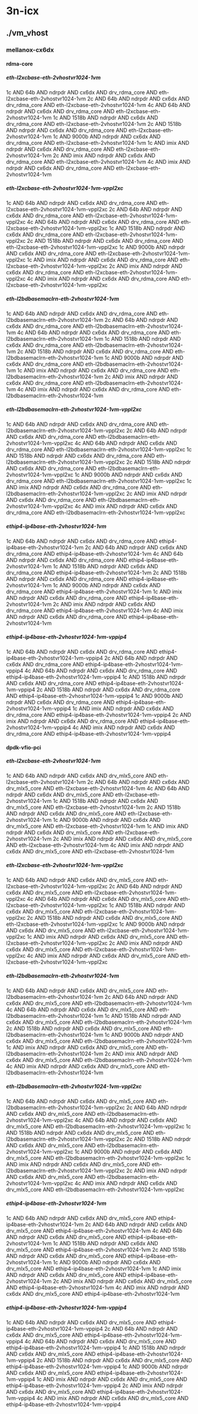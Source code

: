 # 3n-icx
## ./vm_vhost
### mellanox-cx6dx
#### rdma-core
##### eth-l2xcbase-eth-2vhostvr1024-1vm
1c AND 64b AND ndrpdr AND cx6dx AND drv_rdma_core AND eth-l2xcbase-eth-2vhostvr1024-1vm
2c AND 64b AND ndrpdr AND cx6dx AND drv_rdma_core AND eth-l2xcbase-eth-2vhostvr1024-1vm
4c AND 64b AND ndrpdr AND cx6dx AND drv_rdma_core AND eth-l2xcbase-eth-2vhostvr1024-1vm
1c AND 1518b AND ndrpdr AND cx6dx AND drv_rdma_core AND eth-l2xcbase-eth-2vhostvr1024-1vm
2c AND 1518b AND ndrpdr AND cx6dx AND drv_rdma_core AND eth-l2xcbase-eth-2vhostvr1024-1vm
1c AND 9000b AND ndrpdr AND cx6dx AND drv_rdma_core AND eth-l2xcbase-eth-2vhostvr1024-1vm
1c AND imix AND ndrpdr AND cx6dx AND drv_rdma_core AND eth-l2xcbase-eth-2vhostvr1024-1vm
2c AND imix AND ndrpdr AND cx6dx AND drv_rdma_core AND eth-l2xcbase-eth-2vhostvr1024-1vm
4c AND imix AND ndrpdr AND cx6dx AND drv_rdma_core AND eth-l2xcbase-eth-2vhostvr1024-1vm
##### eth-l2xcbase-eth-2vhostvr1024-1vm-vppl2xc
1c AND 64b AND ndrpdr AND cx6dx AND drv_rdma_core AND eth-l2xcbase-eth-2vhostvr1024-1vm-vppl2xc
2c AND 64b AND ndrpdr AND cx6dx AND drv_rdma_core AND eth-l2xcbase-eth-2vhostvr1024-1vm-vppl2xc
4c AND 64b AND ndrpdr AND cx6dx AND drv_rdma_core AND eth-l2xcbase-eth-2vhostvr1024-1vm-vppl2xc
1c AND 1518b AND ndrpdr AND cx6dx AND drv_rdma_core AND eth-l2xcbase-eth-2vhostvr1024-1vm-vppl2xc
2c AND 1518b AND ndrpdr AND cx6dx AND drv_rdma_core AND eth-l2xcbase-eth-2vhostvr1024-1vm-vppl2xc
1c AND 9000b AND ndrpdr AND cx6dx AND drv_rdma_core AND eth-l2xcbase-eth-2vhostvr1024-1vm-vppl2xc
1c AND imix AND ndrpdr AND cx6dx AND drv_rdma_core AND eth-l2xcbase-eth-2vhostvr1024-1vm-vppl2xc
2c AND imix AND ndrpdr AND cx6dx AND drv_rdma_core AND eth-l2xcbase-eth-2vhostvr1024-1vm-vppl2xc
4c AND imix AND ndrpdr AND cx6dx AND drv_rdma_core AND eth-l2xcbase-eth-2vhostvr1024-1vm-vppl2xc
##### eth-l2bdbasemaclrn-eth-2vhostvr1024-1vm
1c AND 64b AND ndrpdr AND cx6dx AND drv_rdma_core AND eth-l2bdbasemaclrn-eth-2vhostvr1024-1vm
2c AND 64b AND ndrpdr AND cx6dx AND drv_rdma_core AND eth-l2bdbasemaclrn-eth-2vhostvr1024-1vm
4c AND 64b AND ndrpdr AND cx6dx AND drv_rdma_core AND eth-l2bdbasemaclrn-eth-2vhostvr1024-1vm
1c AND 1518b AND ndrpdr AND cx6dx AND drv_rdma_core AND eth-l2bdbasemaclrn-eth-2vhostvr1024-1vm
2c AND 1518b AND ndrpdr AND cx6dx AND drv_rdma_core AND eth-l2bdbasemaclrn-eth-2vhostvr1024-1vm
1c AND 9000b AND ndrpdr AND cx6dx AND drv_rdma_core AND eth-l2bdbasemaclrn-eth-2vhostvr1024-1vm
1c AND imix AND ndrpdr AND cx6dx AND drv_rdma_core AND eth-l2bdbasemaclrn-eth-2vhostvr1024-1vm
2c AND imix AND ndrpdr AND cx6dx AND drv_rdma_core AND eth-l2bdbasemaclrn-eth-2vhostvr1024-1vm
4c AND imix AND ndrpdr AND cx6dx AND drv_rdma_core AND eth-l2bdbasemaclrn-eth-2vhostvr1024-1vm
##### eth-l2bdbasemaclrn-eth-2vhostvr1024-1vm-vppl2xc
1c AND 64b AND ndrpdr AND cx6dx AND drv_rdma_core AND eth-l2bdbasemaclrn-eth-2vhostvr1024-1vm-vppl2xc
2c AND 64b AND ndrpdr AND cx6dx AND drv_rdma_core AND eth-l2bdbasemaclrn-eth-2vhostvr1024-1vm-vppl2xc
4c AND 64b AND ndrpdr AND cx6dx AND drv_rdma_core AND eth-l2bdbasemaclrn-eth-2vhostvr1024-1vm-vppl2xc
1c AND 1518b AND ndrpdr AND cx6dx AND drv_rdma_core AND eth-l2bdbasemaclrn-eth-2vhostvr1024-1vm-vppl2xc
2c AND 1518b AND ndrpdr AND cx6dx AND drv_rdma_core AND eth-l2bdbasemaclrn-eth-2vhostvr1024-1vm-vppl2xc
1c AND 9000b AND ndrpdr AND cx6dx AND drv_rdma_core AND eth-l2bdbasemaclrn-eth-2vhostvr1024-1vm-vppl2xc
1c AND imix AND ndrpdr AND cx6dx AND drv_rdma_core AND eth-l2bdbasemaclrn-eth-2vhostvr1024-1vm-vppl2xc
2c AND imix AND ndrpdr AND cx6dx AND drv_rdma_core AND eth-l2bdbasemaclrn-eth-2vhostvr1024-1vm-vppl2xc
4c AND imix AND ndrpdr AND cx6dx AND drv_rdma_core AND eth-l2bdbasemaclrn-eth-2vhostvr1024-1vm-vppl2xc
##### ethip4-ip4base-eth-2vhostvr1024-1vm
1c AND 64b AND ndrpdr AND cx6dx AND drv_rdma_core AND ethip4-ip4base-eth-2vhostvr1024-1vm
2c AND 64b AND ndrpdr AND cx6dx AND drv_rdma_core AND ethip4-ip4base-eth-2vhostvr1024-1vm
4c AND 64b AND ndrpdr AND cx6dx AND drv_rdma_core AND ethip4-ip4base-eth-2vhostvr1024-1vm
1c AND 1518b AND ndrpdr AND cx6dx AND drv_rdma_core AND ethip4-ip4base-eth-2vhostvr1024-1vm
2c AND 1518b AND ndrpdr AND cx6dx AND drv_rdma_core AND ethip4-ip4base-eth-2vhostvr1024-1vm
1c AND 9000b AND ndrpdr AND cx6dx AND drv_rdma_core AND ethip4-ip4base-eth-2vhostvr1024-1vm
1c AND imix AND ndrpdr AND cx6dx AND drv_rdma_core AND ethip4-ip4base-eth-2vhostvr1024-1vm
2c AND imix AND ndrpdr AND cx6dx AND drv_rdma_core AND ethip4-ip4base-eth-2vhostvr1024-1vm
4c AND imix AND ndrpdr AND cx6dx AND drv_rdma_core AND ethip4-ip4base-eth-2vhostvr1024-1vm
##### ethip4-ip4base-eth-2vhostvr1024-1vm-vppip4
1c AND 64b AND ndrpdr AND cx6dx AND drv_rdma_core AND ethip4-ip4base-eth-2vhostvr1024-1vm-vppip4
2c AND 64b AND ndrpdr AND cx6dx AND drv_rdma_core AND ethip4-ip4base-eth-2vhostvr1024-1vm-vppip4
4c AND 64b AND ndrpdr AND cx6dx AND drv_rdma_core AND ethip4-ip4base-eth-2vhostvr1024-1vm-vppip4
1c AND 1518b AND ndrpdr AND cx6dx AND drv_rdma_core AND ethip4-ip4base-eth-2vhostvr1024-1vm-vppip4
2c AND 1518b AND ndrpdr AND cx6dx AND drv_rdma_core AND ethip4-ip4base-eth-2vhostvr1024-1vm-vppip4
1c AND 9000b AND ndrpdr AND cx6dx AND drv_rdma_core AND ethip4-ip4base-eth-2vhostvr1024-1vm-vppip4
1c AND imix AND ndrpdr AND cx6dx AND drv_rdma_core AND ethip4-ip4base-eth-2vhostvr1024-1vm-vppip4
2c AND imix AND ndrpdr AND cx6dx AND drv_rdma_core AND ethip4-ip4base-eth-2vhostvr1024-1vm-vppip4
4c AND imix AND ndrpdr AND cx6dx AND drv_rdma_core AND ethip4-ip4base-eth-2vhostvr1024-1vm-vppip4
#### dpdk-vfio-pci
##### eth-l2xcbase-eth-2vhostvr1024-1vm
1c AND 64b AND ndrpdr AND cx6dx AND drv_mlx5_core AND eth-l2xcbase-eth-2vhostvr1024-1vm
2c AND 64b AND ndrpdr AND cx6dx AND drv_mlx5_core AND eth-l2xcbase-eth-2vhostvr1024-1vm
4c AND 64b AND ndrpdr AND cx6dx AND drv_mlx5_core AND eth-l2xcbase-eth-2vhostvr1024-1vm
1c AND 1518b AND ndrpdr AND cx6dx AND drv_mlx5_core AND eth-l2xcbase-eth-2vhostvr1024-1vm
2c AND 1518b AND ndrpdr AND cx6dx AND drv_mlx5_core AND eth-l2xcbase-eth-2vhostvr1024-1vm
1c AND 9000b AND ndrpdr AND cx6dx AND drv_mlx5_core AND eth-l2xcbase-eth-2vhostvr1024-1vm
1c AND imix AND ndrpdr AND cx6dx AND drv_mlx5_core AND eth-l2xcbase-eth-2vhostvr1024-1vm
2c AND imix AND ndrpdr AND cx6dx AND drv_mlx5_core AND eth-l2xcbase-eth-2vhostvr1024-1vm
4c AND imix AND ndrpdr AND cx6dx AND drv_mlx5_core AND eth-l2xcbase-eth-2vhostvr1024-1vm
##### eth-l2xcbase-eth-2vhostvr1024-1vm-vppl2xc
1c AND 64b AND ndrpdr AND cx6dx AND drv_mlx5_core AND eth-l2xcbase-eth-2vhostvr1024-1vm-vppl2xc
2c AND 64b AND ndrpdr AND cx6dx AND drv_mlx5_core AND eth-l2xcbase-eth-2vhostvr1024-1vm-vppl2xc
4c AND 64b AND ndrpdr AND cx6dx AND drv_mlx5_core AND eth-l2xcbase-eth-2vhostvr1024-1vm-vppl2xc
1c AND 1518b AND ndrpdr AND cx6dx AND drv_mlx5_core AND eth-l2xcbase-eth-2vhostvr1024-1vm-vppl2xc
2c AND 1518b AND ndrpdr AND cx6dx AND drv_mlx5_core AND eth-l2xcbase-eth-2vhostvr1024-1vm-vppl2xc
1c AND 9000b AND ndrpdr AND cx6dx AND drv_mlx5_core AND eth-l2xcbase-eth-2vhostvr1024-1vm-vppl2xc
1c AND imix AND ndrpdr AND cx6dx AND drv_mlx5_core AND eth-l2xcbase-eth-2vhostvr1024-1vm-vppl2xc
2c AND imix AND ndrpdr AND cx6dx AND drv_mlx5_core AND eth-l2xcbase-eth-2vhostvr1024-1vm-vppl2xc
4c AND imix AND ndrpdr AND cx6dx AND drv_mlx5_core AND eth-l2xcbase-eth-2vhostvr1024-1vm-vppl2xc
##### eth-l2bdbasemaclrn-eth-2vhostvr1024-1vm
1c AND 64b AND ndrpdr AND cx6dx AND drv_mlx5_core AND eth-l2bdbasemaclrn-eth-2vhostvr1024-1vm
2c AND 64b AND ndrpdr AND cx6dx AND drv_mlx5_core AND eth-l2bdbasemaclrn-eth-2vhostvr1024-1vm
4c AND 64b AND ndrpdr AND cx6dx AND drv_mlx5_core AND eth-l2bdbasemaclrn-eth-2vhostvr1024-1vm
1c AND 1518b AND ndrpdr AND cx6dx AND drv_mlx5_core AND eth-l2bdbasemaclrn-eth-2vhostvr1024-1vm
2c AND 1518b AND ndrpdr AND cx6dx AND drv_mlx5_core AND eth-l2bdbasemaclrn-eth-2vhostvr1024-1vm
1c AND 9000b AND ndrpdr AND cx6dx AND drv_mlx5_core AND eth-l2bdbasemaclrn-eth-2vhostvr1024-1vm
1c AND imix AND ndrpdr AND cx6dx AND drv_mlx5_core AND eth-l2bdbasemaclrn-eth-2vhostvr1024-1vm
2c AND imix AND ndrpdr AND cx6dx AND drv_mlx5_core AND eth-l2bdbasemaclrn-eth-2vhostvr1024-1vm
4c AND imix AND ndrpdr AND cx6dx AND drv_mlx5_core AND eth-l2bdbasemaclrn-eth-2vhostvr1024-1vm
##### eth-l2bdbasemaclrn-eth-2vhostvr1024-1vm-vppl2xc
1c AND 64b AND ndrpdr AND cx6dx AND drv_mlx5_core AND eth-l2bdbasemaclrn-eth-2vhostvr1024-1vm-vppl2xc
2c AND 64b AND ndrpdr AND cx6dx AND drv_mlx5_core AND eth-l2bdbasemaclrn-eth-2vhostvr1024-1vm-vppl2xc
4c AND 64b AND ndrpdr AND cx6dx AND drv_mlx5_core AND eth-l2bdbasemaclrn-eth-2vhostvr1024-1vm-vppl2xc
1c AND 1518b AND ndrpdr AND cx6dx AND drv_mlx5_core AND eth-l2bdbasemaclrn-eth-2vhostvr1024-1vm-vppl2xc
2c AND 1518b AND ndrpdr AND cx6dx AND drv_mlx5_core AND eth-l2bdbasemaclrn-eth-2vhostvr1024-1vm-vppl2xc
1c AND 9000b AND ndrpdr AND cx6dx AND drv_mlx5_core AND eth-l2bdbasemaclrn-eth-2vhostvr1024-1vm-vppl2xc
1c AND imix AND ndrpdr AND cx6dx AND drv_mlx5_core AND eth-l2bdbasemaclrn-eth-2vhostvr1024-1vm-vppl2xc
2c AND imix AND ndrpdr AND cx6dx AND drv_mlx5_core AND eth-l2bdbasemaclrn-eth-2vhostvr1024-1vm-vppl2xc
4c AND imix AND ndrpdr AND cx6dx AND drv_mlx5_core AND eth-l2bdbasemaclrn-eth-2vhostvr1024-1vm-vppl2xc
##### ethip4-ip4base-eth-2vhostvr1024-1vm
1c AND 64b AND ndrpdr AND cx6dx AND drv_mlx5_core AND ethip4-ip4base-eth-2vhostvr1024-1vm
2c AND 64b AND ndrpdr AND cx6dx AND drv_mlx5_core AND ethip4-ip4base-eth-2vhostvr1024-1vm
4c AND 64b AND ndrpdr AND cx6dx AND drv_mlx5_core AND ethip4-ip4base-eth-2vhostvr1024-1vm
1c AND 1518b AND ndrpdr AND cx6dx AND drv_mlx5_core AND ethip4-ip4base-eth-2vhostvr1024-1vm
2c AND 1518b AND ndrpdr AND cx6dx AND drv_mlx5_core AND ethip4-ip4base-eth-2vhostvr1024-1vm
1c AND 9000b AND ndrpdr AND cx6dx AND drv_mlx5_core AND ethip4-ip4base-eth-2vhostvr1024-1vm
1c AND imix AND ndrpdr AND cx6dx AND drv_mlx5_core AND ethip4-ip4base-eth-2vhostvr1024-1vm
2c AND imix AND ndrpdr AND cx6dx AND drv_mlx5_core AND ethip4-ip4base-eth-2vhostvr1024-1vm
4c AND imix AND ndrpdr AND cx6dx AND drv_mlx5_core AND ethip4-ip4base-eth-2vhostvr1024-1vm
##### ethip4-ip4base-eth-2vhostvr1024-1vm-vppip4
1c AND 64b AND ndrpdr AND cx6dx AND drv_mlx5_core AND ethip4-ip4base-eth-2vhostvr1024-1vm-vppip4
2c AND 64b AND ndrpdr AND cx6dx AND drv_mlx5_core AND ethip4-ip4base-eth-2vhostvr1024-1vm-vppip4
4c AND 64b AND ndrpdr AND cx6dx AND drv_mlx5_core AND ethip4-ip4base-eth-2vhostvr1024-1vm-vppip4
1c AND 1518b AND ndrpdr AND cx6dx AND drv_mlx5_core AND ethip4-ip4base-eth-2vhostvr1024-1vm-vppip4
2c AND 1518b AND ndrpdr AND cx6dx AND drv_mlx5_core AND ethip4-ip4base-eth-2vhostvr1024-1vm-vppip4
1c AND 9000b AND ndrpdr AND cx6dx AND drv_mlx5_core AND ethip4-ip4base-eth-2vhostvr1024-1vm-vppip4
1c AND imix AND ndrpdr AND cx6dx AND drv_mlx5_core AND ethip4-ip4base-eth-2vhostvr1024-1vm-vppip4
2c AND imix AND ndrpdr AND cx6dx AND drv_mlx5_core AND ethip4-ip4base-eth-2vhostvr1024-1vm-vppip4
4c AND imix AND ndrpdr AND cx6dx AND drv_mlx5_core AND ethip4-ip4base-eth-2vhostvr1024-1vm-vppip4